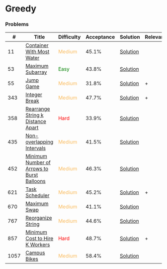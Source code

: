 Greedy
===

### Problems
| #   | Title    |   Difficulty | Acceptance | Solution  | Relevance |
| --- | --- | --- | --- | --- | --- |
|11 | [Container With Most Water](https://leetcode.com/problems/container-with-most-water/) | <span style="color:#FABC60">Medium</span> | 45.1%  |[Solution](../problems/11.md) | 
| 53 | [Maximum Subarray](https://leetcode.com/problems/maximum-subarray/) | <span style="color:green">Easy</span> | 43.8% |[Solution](../problems/53.md)
| 55 | [Jump Game](https://leetcode.com/problems/jump-game/) | <span style="color:#FABC60">Medium</span> | 31.8% |[Solution](../problems/55.md)| + |
| 343 | [Integer Break](https://leetcode.com/problems/integer-break/) | <span style="color:#FABC60">Medium</span> | 47.7% |[Solution](../problems/343.md)| + |
| 358 | [Rearrange String k Distance Apart](https://leetcode.com/problems/rearrange-string-k-distance-apart/) | <span style="color:red">Hard</span> | 33.9% |[Solution](../problems/358.md) |
| 435 | [Non-overlapping Intervals](https://leetcode.com/problems/non-overlapping-intervals/) | <span style="color:#FABC60">Medium</span> | 41.5% |[Solution](../problems/435.md)||
| 452 | [Minimum Number of Arrows to Burst Balloons](https://leetcode.com/problems/minimum-number-of-arrows-to-burst-balloons/) | <span style="color:#FABC60">Medium</span> | 46.3% |[Solution](../problems/452.md)
| 621  | [Task Scheduler](https://leetcode.com/problems/task-scheduler/) | <span style="color:#FABC60">Medium</span>| 45.2% |[Solution](../problems/621.md)| + |
| 670 | [Maximum Swap](https://leetcode.com/problems/maximum-swap/) | <span style="color:#FABC60">Medium</span> | 41.1% |[Solution](problems/670.md) | |
| 767 | [Reorganize String](https://leetcode.com/problems/reorganize-string/) | <span style="color:#FABC60">Medium</span> | 44.6% |[Solution](../problems/767.md) |
| 857 | [Minimum Cost to Hire K Workers](https://leetcode.com/problems/minimum-cost-to-hire-k-workers/) | <span style="color:red">Hard</span>| 48.7% |[Solution](../problems/857.md) | + |
| 1057 | [Campus Bikes](https://leetcode.com/problems/campus-bikes/) | <span style="color:#FABC60">Medium</span> | 58.4% |[Solution](../problems/1057.md) | | 